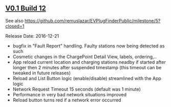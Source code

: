 ## [V0.1 Build 12](https://github.com/remuslazar/EVPlugFinderPublic/milestone/5?closed=1)

See also https://github.com/remuslazar/EVPlugFinderPublic/milestone/5?closed=1

Release Date: 2016-12-21

- bugfix in "Fault Report" handling. Faulty stations now being detected as such
- Cosmetic changes in the ChargePoint Detail View, labels, ordering,..
- App reload current location and charging stations neadby if started after longer then 2 minutes after suspended timestamp (this timeout can be tweaked in future releases)
- Reload and List Button logic (enable/disable) streamlined with the App logic
- Network Request Timeout 15 seconds (default was 1 minute)
- Performance in very bad network situations improved
- Reload button turns red if a network error occurred
